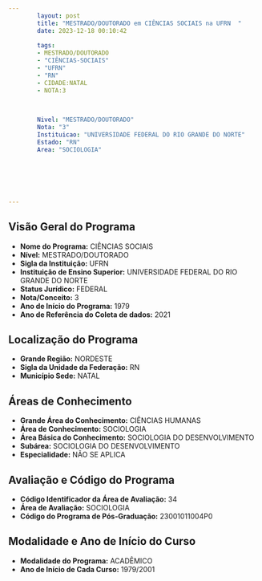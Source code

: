 ```yaml
---
        layout: post
        title: "MESTRADO/DOUTORADO em CIÊNCIAS SOCIAIS na UFRN  "
        date: 2023-12-18 00:10:42
     
        tags:
        - MESTRADO/DOUTORADO
        - "CIÊNCIAS-SOCIAIS"
        - "UFRN"
        - "RN"
        - CIDADE:NATAL
        - NOTA:3
        
       

        Nivel: "MESTRADO/DOUTORADO"
        Nota: "3"
        Instituicao: "UNIVERSIDADE FEDERAL DO RIO GRANDE DO NORTE"
        Estado: "RN"
        Area: "SOCIOLOGIA"
        
        
        
        
        
        
---
```

## Visão Geral do Programa
- **Nome do Programa:** CIÊNCIAS SOCIAIS
- **Nível:** MESTRADO/DOUTORADO
- **Sigla da Instituição:** UFRN
- **Instituição de Ensino Superior:** UNIVERSIDADE FEDERAL DO RIO GRANDE DO NORTE
- **Status Jurídico:** FEDERAL
- **Nota/Conceito:** 3
- **Ano de Início do Programa:** 1979
- **Ano de Referência do Coleta de dados:** 2021

## Localização do Programa
- **Grande Região:** NORDESTE
- **Sigla da Unidade da Federação:** RN
- **Município Sede:** NATAL

## Áreas de Conhecimento
- **Grande Área do Conhecimento:** CIÊNCIAS HUMANAS
- **Área de Conhecimento:** SOCIOLOGIA
- **Área Básica do Conhecimento:** SOCIOLOGIA DO DESENVOLVIMENTO
- **Subárea:** SOCIOLOGIA DO DESENVOLVIMENTO
- **Especialidade:** NÃO SE APLICA

## Avaliação e Código do Programa
- **Código Identificador da Área de Avaliação:** 34
- **Área de Avaliação:** SOCIOLOGIA
- **Código do Programa de Pós-Graduação:** 23001011004P0


## Modalidade e Ano de Início do Curso
- **Modalidade do Programa:** ACADÊMICO
- **Ano de Início de Cada Curso:** 1979/2001
